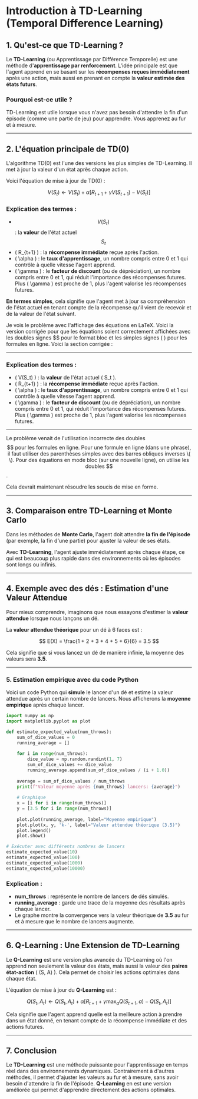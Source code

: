 # Introduction à TD-Learning (Temporal Difference Learning)

## 1. Qu'est-ce que TD-Learning ?

Le **TD-Learning** (ou Apprentissage par Différence Temporelle) est une méthode d'**apprentissage par renforcement**. L'idée principale est que l'agent apprend en se basant sur les **récompenses reçues immédiatement** après une action, mais aussi en prenant en compte la **valeur estimée des états futurs**.

### Pourquoi est-ce utile ?
TD-Learning est utile lorsque vous n'avez pas besoin d'attendre la fin d'un épisode (comme une partie de jeu) pour apprendre. Vous apprenez au fur et à mesure.

---

## 2. L'équation principale de TD(0)

L'algorithme TD(0) est l'une des versions les plus simples de TD-Learning. Il met à jour la valeur d'un état après chaque action.

Voici l'équation de mise à jour de TD(0) :

$$
V(S_t) \leftarrow V(S_t) + \alpha \left[ R_{t+1} + \gamma V(S_{t+1}) - V(S_t) \right]
$$

### Explication des termes :
- $$ V(S_t) $$ : la **valeur** de l'état actuel $$ S_t $$
- \( R_{t+1} \) : la **récompense immédiate** reçue après l'action.
- \( \alpha \) : le **taux d'apprentissage**, un nombre compris entre 0 et 1 qui contrôle à quelle vitesse l'agent apprend.
- \( \gamma \) : le **facteur de discount** (ou de dépréciation), un nombre compris entre 0 et 1, qui réduit l'importance des récompenses futures. Plus \( \gamma \) est proche de 1, plus l'agent valorise les récompenses futures.

**En termes simples**, cela signifie que l'agent met à jour sa compréhension de l'état actuel en tenant compte de la récompense qu'il vient de recevoir et de la valeur de l'état suivant.










Je vois le problème avec l'affichage des équations en LaTeX. Voici la version corrigée pour que les équations soient correctement affichées avec les doubles signes $$ pour le format bloc et les simples signes \( \) pour les formules en ligne. Voici la section corrigée :

---

### Explication des termes :

- \( V(S_t) \) : la **valeur** de l'état actuel \( S_t \).
- \( R_{t+1} \) : la **récompense immédiate** reçue après l'action.
- \( \alpha \) : le **taux d'apprentissage**, un nombre compris entre 0 et 1 qui contrôle à quelle vitesse l'agent apprend.
- \( \gamma \) : le **facteur de discount** (ou de dépréciation), un nombre compris entre 0 et 1, qui réduit l'importance des récompenses futures. Plus \( \gamma \) est proche de 1, plus l'agent valorise les récompenses futures.

---

Le problème venait de l'utilisation incorrecte des doubles $$ pour les formules en ligne. Pour une formule en ligne (dans une phrase), il faut utiliser des parenthèses simples avec des barres obliques inverses \( \). Pour des équations en mode bloc (sur une nouvelle ligne), on utilise les doubles $$.

Cela devrait maintenant résoudre les soucis de mise en forme.



---

## 3. Comparaison entre TD-Learning et Monte Carlo

Dans les méthodes de **Monte Carlo**, l'agent doit attendre **la fin de l'épisode** (par exemple, la fin d'une partie) pour ajuster la valeur de ses états.

Avec **TD-Learning**, l'agent ajuste immédiatement après chaque étape, ce qui est beaucoup plus rapide dans des environnements où les épisodes sont longs ou infinis.

---

## 4. Exemple avec des dés : Estimation d'une Valeur Attendue

Pour mieux comprendre, imaginons que nous essayons d'estimer la **valeur attendue** lorsque nous lançons un dé.

La **valeur attendue théorique** pour un dé à 6 faces est :

$$
E(X) = \frac{1 + 2 + 3 + 4 + 5 + 6}{6} = 3.5
$$

Cela signifie que si vous lancez un dé de manière infinie, la moyenne des valeurs sera **3.5**.

---

### 5. Estimation empirique avec du code Python

Voici un code Python qui **simule** le lancer d'un dé et estime la valeur attendue après un certain nombre de lancers. Nous afficherons la **moyenne empirique** après chaque lancer.

```python
import numpy as np
import matplotlib.pyplot as plot

def estimate_expected_value(num_throws):
    sum_of_dice_values = 0
    running_average = []
    
    for i in range(num_throws):
        dice_value = np.random.randint(1, 7)
        sum_of_dice_values += dice_value
        running_average.append(sum_of_dice_values / (i + 1.0))
    
    average = sum_of_dice_values / num_throws
    print(f"Valeur moyenne après {num_throws} lancers: {average}")
    
    # Graphique
    x = [i for i in range(num_throws)]
    y = [3.5 for i in range(num_throws)]
    
    plot.plot(running_average, label="Moyenne empirique")
    plot.plot(x, y, 'k-', label="Valeur attendue théorique (3.5)")
    plot.legend()
    plot.show()

# Exécuter avec différents nombres de lancers
estimate_expected_value(10)
estimate_expected_value(100)
estimate_expected_value(1000)
estimate_expected_value(10000)
```

### Explication :
- **num_throws** : représente le nombre de lancers de dés simulés.
- **running_average** : garde une trace de la moyenne des résultats après chaque lancer.
- Le graphe montre la convergence vers la valeur théorique de **3.5** au fur et à mesure que le nombre de lancers augmente.

---

## 6. Q-Learning : Une Extension de TD-Learning

Le **Q-Learning** est une version plus avancée du TD-Learning où l'on apprend non seulement la valeur des états, mais aussi la valeur des **paires état-action** \( (S, A) \). Cela permet de choisir les actions optimales dans chaque état.

L'équation de mise à jour du **Q-Learning** est :

$$
Q(S_t, A_t) \leftarrow Q(S_t, A_t) + \alpha \left[ R_{t+1} + \gamma \max_{a} Q(S_{t+1}, a) - Q(S_t, A_t) \right]
$$

Cela signifie que l'agent apprend quelle est la meilleure action à prendre dans un état donné, en tenant compte de la récompense immédiate et des actions futures.

---

## 7. Conclusion

Le **TD-Learning** est une méthode puissante pour l'apprentissage en temps réel dans des environnements dynamiques. Contrairement à d'autres méthodes, il permet d'ajuster les valeurs au fur et à mesure, sans avoir besoin d'attendre la fin de l'épisode. **Q-Learning** en est une version améliorée qui permet d'apprendre directement des actions optimales.

